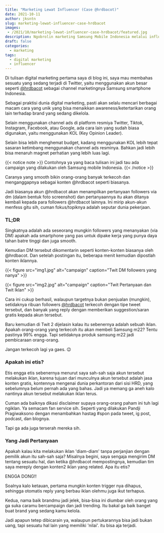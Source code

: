 ```yaml
---
title: "Marketing Lewat Influencer (Case @hrdbacot)"
date: 2021-10-11
author: jksntn
slug: marketing-lewat-influencer-case-hrdbacot
images: 
 - /2021/10/marketing-lewat-influencer-case-hrdbacot/featured.jpg
description: Ngobrolin marketing Samsung Mobile Indonesia melalui influencer @hrdbacot 
draft: false
categories:
  - marketing
tags:
  - digital marketing
  - influencer
---
```


Di tulisan digital marketing pertama saya di blog ini,  saya mau membahas sesuatu yang sedang terjadi di Twitter, yaitu menggunakan akun besar seperti [@hrdbacot](https://twitter.com/hrdbacot) sebagai channel marketingnya Samsung smartphone Indonesia.

<!--more-->

Sebagai praktisi dunia digital marketing, pasti akan selalu mencari berbagai macam cara yang unik yang bisa menaikkan awareness/ketertarikan orang lain terhadap brand yang sedang dikelola. 

Selain menggunakan channel ads di platform resmiya Twitter, Tiktok, Instagram, Facebook, atau Google, ada cara lain yang sudah biasa digunakan, yaitu menggunakan KOL (Key Opinion Leader). 

Selain bisa lebih menghemat budget, kadang menggunakan KOL lebih tepat sasaran ketimbang menggunakan channel ads resminya. Bahkan jadi lebih bisa menaruh magnet perhatian yang lebih luas lagi. 

{{< notice note >}}
Contohnya ya yang baca tulisan ini jadi tau ada campaign yang dilakukan oleh Samsung mobile Indonesia.
{{< /notice >}}

Caranya yang smooth bikin orang-orang banyak terkecoh dan menganggapnya sebagai konten @hrdbacot seperti biasanya. 

Jadi biasanya akun @hrdbacot akan menampilkan pertanyaan followers via dm (dalam bentuk foto screenshot) dan pertanyaannya itu akan ditanya kembali kepada para followers @hrdbacot lainnya. Ini mirip akun-akun menfess gitu sih, cuman fokus/topiknya adalah seputar dunia pekerjaan. 

### TL;DR

Singkatnya adalah ada seseorang mungkin followers yang menanyakan (via DM) apakah ada smartphone yang pas untuk dipake kerja yang punya daya tahan batre tinggi dan juga smooth. 

Kemudian DM tersebut dikomentarin seperti konten-konten biasanya oleh @hrdbacot. Dan setelah postingan itu, beberapa menit kemudian dipostlah konten iklannya. 

{{< figure src="img1.jpg" alt="campaign" caption="Twit DM followers yang nanya" >}}

{{< figure src="img2.jpg" alt="campaign" caption="Twit Pertanyaan dan Twit Iklan" >}}

Cara ini cukup berhasil, walaupun targetnya bukan penjualan (mungkin), setidaknya ribuan followers [@hrdbacot](https://twitter.com/hrdbacot) terkecoh dengan tipe tweet tersebut, dan banyak yang reply dengan memberikan suggestion/saran gratis kepada akun tersebut. 

Baru kemudian di Twit 2 dijelasin kalau itu sebenernya adalah sebuah iklan. Apakah orang-orang yang terkecoh itu akan membeli Samsung m22? Tentu pastinya 99% engga. Tapi setidaknya produk samsung m22 jadi pembicaraan orang-orang.

Jangan terkecoh lagi ya gaes. 😉

### Apakah ini etis? 

Etis engga etis sebenernya menurut saya sah-sah saja akun tersebut melakukan iklan, karena tujuan dari munculnya akun tersebut adalah jasa konten gratis, kontennya mengenai dunia perkantoran dari sisi HRD, yang sebelumnya belum pernah ada yang bahas. Jadi ya memang ga aneh kalo nantinya akun tersebut melakukan iklan terus. 

Cuman ada baiknya dikasi disclaimer supaya orang-orang paham ini tuh lagi ngiklan. Ya semacam fan service sih. Seperti yang  dilakukan Pandji Pragiwaksono dengan menambahkan hastag #spon pada tweet, ig post, podcast, dan blognya.

Tapi ga ada juga terserah mereka sih.

### Yang Jadi Pertanyaan

Apakah kalau kita melakukan iklan 'diam-diam' tanpa perjanjian dengan pemilik akun itu sah-sah saja? Misalnya begini, saya sengaja mengirim DM tentang sesuatu hal, dan ketika @hrdbacot mempostingnya, kemudian tim saya mereply dengan konten2 iklan yang related. Apa itu etis? 

ENGGA DONG!!

Soalnya kalo ketauan, pertama mungkin konten trigger nya dihapus, sehingga otomatis reply yang berbau iklan olehmu juga ikut terhapus. 

Kedua, nama baik brandmu jadi jelek, bisa-bisa ini diumbar oleh orang yang ga suka caramu bercampaign dan jadi trending. Itu bakal ga baik banget buat brand yang sedang kamu kelola. 

Jadi apapun tetep dibicarain ya, walaupun pertukarannya bisa jadi bukan uang, tapi sesuatu hal lain yang memiliki 'nilai'. itu bisa aja terjadi.
